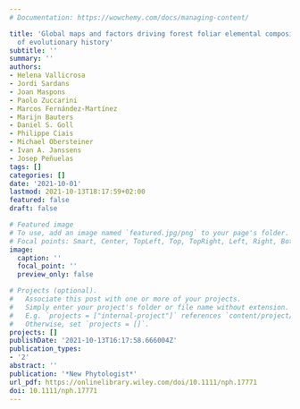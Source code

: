 ```yaml
---
# Documentation: https://wowchemy.com/docs/managing-content/

title: 'Global maps and factors driving forest foliar elemental composition: the importance
  of evolutionary history'
subtitle: ''
summary: ''
authors:
- Helena Vallicrosa
- Jordi Sardans
- Joan Maspons
- Paolo Zuccarini
- Marcos Fernández-Martínez
- Marijn Bauters
- Daniel S. Goll
- Philippe Ciais
- Michael Obersteiner
- Ivan A. Janssens
- Josep Peñuelas
tags: []
categories: []
date: '2021-10-01'
lastmod: 2021-10-13T18:17:59+02:00
featured: false
draft: false

# Featured image
# To use, add an image named `featured.jpg/png` to your page's folder.
# Focal points: Smart, Center, TopLeft, Top, TopRight, Left, Right, BottomLeft, Bottom, BottomRight.
image:
  caption: ''
  focal_point: ''
  preview_only: false

# Projects (optional).
#   Associate this post with one or more of your projects.
#   Simply enter your project's folder or file name without extension.
#   E.g. `projects = ["internal-project"]` references `content/project/deep-learning/index.md`.
#   Otherwise, set `projects = []`.
projects: []
publishDate: '2021-10-13T16:17:58.666004Z'
publication_types:
- '2'
abstract: ''
publication: '*New Phytologist*'
url_pdf: https://onlinelibrary.wiley.com/doi/10.1111/nph.17771
doi: 10.1111/nph.17771
---
```

